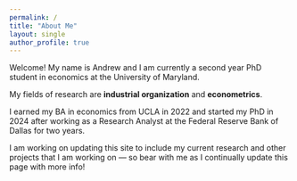 ```yaml
---
permalink: /
title: "About Me"
layout: single
author_profile: true
---
```


Welcome! My name is Andrew and I am currently a second year PhD student in economics at the University of Maryland.  

My fields of research are **industrial organization** and **econometrics**.  

I earned my BA in economics from UCLA in 2022 and started my PhD in 2024 after working as a Research Analyst at the Federal Reserve Bank of Dallas for two years.  

I am working on updating this site to include my current research and other projects that I am working on — so bear with me as I continually update this page with more info!
